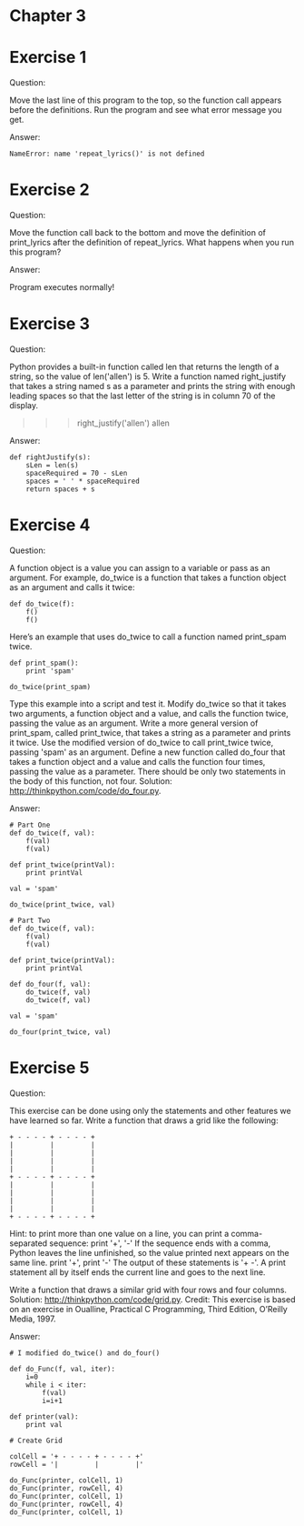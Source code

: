 Chapter 3
=========

# Exercise 1

Question:

Move the last line of this program to the top, so the function call appears before the definitions. Run the program and see what error message you get.

Answer:

    NameError: name 'repeat_lyrics()' is not defined
# Exercise 2

Question:

Move the function call back to the bottom and move the definition of print_lyrics after the definition of repeat_lyrics. What happens when you run this program?

Answer:

Program executes normally!

# Exercise 3

Question:

Python provides a built-in function called len that returns the length of a string, so the value of len('allen') is 5.
Write a function named right_justify that takes a string named s as a parameter and prints the string with enough leading spaces so that the last letter of the string is in column 70 of the display.

>>> right_justify('allen')
                                                                 allen

Answer:

    def rightJustify(s):
        sLen = len(s)
        spaceRequired = 70 - sLen
        spaces = ' ' * spaceRequired
        return spaces + s

# Exercise 4

Question:

A function object is a value you can assign to a variable or pass as an argument. For example, do_twice is a function that takes a function object as an argument and calls it twice:

    def do_twice(f):
        f()
        f()

Here’s an example that uses do_twice to call a function named print_spam twice.

    def print_spam():
        print 'spam'

    do_twice(print_spam)

Type this example into a script and test it.
Modify do_twice so that it takes two arguments, a function object and a value, and calls the function twice, passing the value as an argument.
Write a more general version of print_spam, called print_twice, that takes a string as a parameter and prints it twice.
Use the modified version of do_twice to call print_twice twice, passing 'spam' as an argument.
Define a new function called do_four that takes a function object and a value and calls the function four times, passing the value as a parameter. There should be only two statements in the body of this function, not four.
Solution: http://thinkpython.com/code/do_four.py.

Answer:

    # Part One
    def do_twice(f, val):
        f(val)
        f(val)

    def print_twice(printVal):
        print printVal

    val = 'spam'

    do_twice(print_twice, val)

    # Part Two
    def do_twice(f, val):
        f(val)
        f(val)

    def print_twice(printVal):
        print printVal

    def do_four(f, val):
        do_twice(f, val)
        do_twice(f, val)

    val = 'spam'

    do_four(print_twice, val)

# Exercise 5

Question:

This exercise can be done using only the statements and other features we have learned so far.
Write a function that draws a grid like the following:

    + - - - - + - - - - +
    |         |         |
    |         |         |
    |         |         |
    |         |         |
    + - - - - + - - - - +
    |         |         |
    |         |         |
    |         |         |
    |         |         |
    + - - - - + - - - - +

Hint: to print more than one value on a line, you can print a comma-separated sequence:
print '+', '-'
If the sequence ends with a comma, Python leaves the line unfinished, so the value printed next appears on the same line.
print '+',
print '-'
The output of these statements is '+ -'.
A print statement all by itself ends the current line and goes to the next line.

Write a function that draws a similar grid with four rows and four columns.
Solution: http://thinkpython.com/code/grid.py. Credit: This exercise is based on an exercise in Oualline, Practical C Programming, Third Edition, O’Reilly Media, 1997.

Answer:

    # I modified do_twice() and do_four()
    
    def do_Func(f, val, iter):
        i=0 
        while i < iter:
            f(val)
            i=i+1

    def printer(val):
        print val
    
    # Create Grid
    
    colCell = '+ - - - - + - - - - +'
    rowCell = '|         |         |'
    
    do_Func(printer, colCell, 1)
    do_Func(printer, rowCell, 4)
    do_Func(printer, colCell, 1)
    do_Func(printer, rowCell, 4)
    do_Func(printer, colCell, 1)
